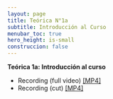 ```yaml
---
layout: page
title: Teórica N°1a
subtitle: Introducción al Curso
menubar_toc: true
hero_height: is-small
construccion: false
---
```


**Teórica 1a: Introducción al curso**
<!--
- Slides [[PDF]](https://drive.google.com/file/d/1UwLhZsVo6o339nyhr7S1PjNW8hnCwecx/view?usp=sharing)
--->
- Recording (full video) [[MP4]](https://youtu.be/oXo_Idzucnw)
- Recording (cut) [[MP4]](https://youtu.be/720Metn3SsU)
